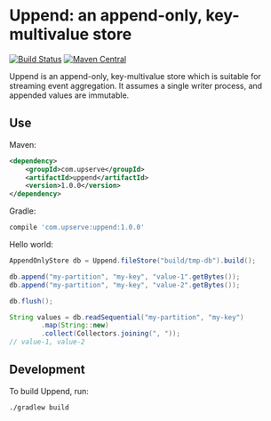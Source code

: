 Uppend: an append-only, key-multivalue store 
============================================
[![Build Status](https://travis-ci.com/upserve/uppend.svg?token=dpSeApDGQn1qo5LYyLJx&branch=add_travis_yml)](https://travis-ci.com/upserve/uppend)
[![Maven Central](https://maven-badges.herokuapp.com/maven-central/com.upserve/uppend/badge.svg)](https://search.maven.org/#search%7Cga%7C1%7Cg%3A%22com.upserve%22%20AND%20a%3Auppend)

Uppend is an append-only, key-multivalue store which is suitable for streaming
event aggregation. It assumes a single writer process, and appended values are
immutable.

Use
---

Maven:

```xml
<dependency>
    <groupId>com.upserve</groupId>
    <artifactId>uppend</artifactId>
    <version>1.0.0</version>
</dependency>
```

Gradle:
```gradle
compile 'com.upserve:uppend:1.0.0'
```

Hello world:

```java
AppendOnlyStore db = Uppend.fileStore("build/tmp-db").build();

db.append("my-partition", "my-key", "value-1".getBytes());
db.append("my-partition", "my-key", "value-2".getBytes());

db.flush();

String values = db.readSequential("my-partition", "my-key")
        .map(String::new)
        .collect(Collectors.joining(", "));
// value-1, value-2
```

Development
-----------

To build Uppend, run:
 
```sh
./gradlew build
```
